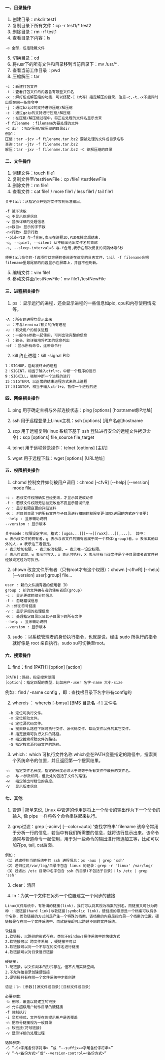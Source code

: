 

#### 一、目录操作
1. 创建目录：mkdir test1
2. 复制目录下所有文件：cp -r test1/* test2
3. 删除目录：rm -rf test1
4. 查看目录下内容：ls
```
-a 全部，包括隐藏文件
```
5. 切换目录：cd
6. 将/usr下的所有文件和目录移到当前目录下：mv /usr/*  .
7. 查看当前工作目录：pwd
8. 压缩解压：tar
```
-c ：新建打包文件
-t ：查看打包文件的内容含有哪些文件名
-x ：解打包或解压缩的功能，可以搭配-C（大写）指定解压的目录，注意-c,-t,-x不能同时出现在同一条命令中
-j ：通过bzip2的支持进行压缩/解压缩
-z ：通过gzip的支持进行压缩/解压缩
-v ：在压缩/解压缩过程中，将正在处理的文件名显示出来
-f filename ：filename为要处理的文件
-C dir ：指定压缩/解压缩的目录dir
例如：
压缩：tar -jcv -f filename.tar.bz2 要被处理的文件或目录名称
查询：tar -jtv -f filename.tar.bz2
解压：tar -jxv -f filename.tar.bz2 -C 欲解压缩的目录
```

#### 二、文件操作
1. 创建文件：touch file1
2. 复制文件至/testNewFile：cp /file1 /testNewFile 
3. 删除文件：rm file1
4. 查看文件：cat file1 / more file1 / less file1 / tail file1
```
关于tail：从指定点开始将文件写到标准输出。

-f 循环读取
-q 不显示处理信息
-v 显示详细的处理信息
-c<数目> 显示的字节数
-n<行数> 显示行数
--pid=PID 与-f合用,表示在进程ID,PID死掉之后结束. 
-q, --quiet, --silent 从不输出给出文件名的首部 
-s, --sleep-interval=S 与-f合用,表示在每次反复的间隔休眠S秒 

使用tail命令的-f选项可以方便的查阅正在改变的日志文件，tail -f filename会把filename里最尾部的内容显示在屏幕上，并且不但刷新。
```
5. 编辑文件：vim file1
6. 移动文件至/testNewFile：mv file1 /testNewFile

#### 三、进程相关操作
1. ps ：显示运行的进程，还会显示进程的一些信息如pid, cpu和内存使用情况等。
```
-A ：所有的进程均显示出来
-a ：不与terminal有关的所有进程
-u ：有效用户的相关进程
-x ：一般与a参数一起使用，可列出较完整的信息
-l ：较长，较详细地将PID的信息列出
-ef ：显示所有命令，连带命令行
```
2. kill 终止进程：kill -signal PID
```
1：SIGHUP，启动被终止的进程
2：SIGINT，相当于输入ctrl+c，中断一个程序的进行
9：SIGKILL，强制中断一个进程的进行
15：SIGTERM，以正常的结束进程方式来终止进程
17：SIGSTOP，相当于输入ctrl+z，暂停一个进程的进
```

#### 四、网络相关操作
1. ping 用于确定主机与外部连接状态：ping [options] [hostname或IP地址]

2. ssh 用于远程登录上Linux主机：ssh [options] [用户名@]hostname

3. scp 用于远程复制(linux 系统下基于 ssh 登陆进行安全的远程文件拷贝命令)：scp [options] file_source file_target 

4. telnet 用于远程登录操作：telnet [options] [主机]

5. wget 用于远程下载：wget [options] [URL地址]

#### 五、权限相关操作
1. chomd 控制文件如何被用户调用：chmod [-cfvR] [--help] [--version] mode file...
```
-c : 若该文件权限确实已经更改，才显示其更改动作
-f : 若该文件权限无法被更改也不要显示错误讯息
-v : 显示权限变更的详细资料
-R : 对目前目录下的所有文件与子目录进行相同的权限变更(即以递回的方式逐个变更)
--help : 显示辅助说明
--version : 显示版本

关于mode：权限设定字串，格式：[ugoa...][[+-=][rwxX]...][,...]， 其中：
u 表示该文件的拥有者，g 表示与该文件的拥有者属于同一个群体(group)者，o 表示其他以外的人，a 表示这三者皆是。
+ 表示增加权限、- 表示取消权限、= 表示唯一设定权限。
r 表示可读取，w 表示可写入，x 表示可执行，X 表示只有当该文件是个子目录或者该文件已经被设定过为可执行。
```
2. chown 改变文件所有者（只有root才有这个权限）：chown [-cfhvR] [--help] [--version] user[:group] file...

```
user : 新的文件拥有者的使用者 ID
group : 新的文件拥有者的使用者组(group)
-c : 显示更改的部分的信息
-f : 忽略错误信息
-h :修复符号链接
-v : 显示详细的处理信息
-R : 处理指定目录以及其子目录下的所有文件
--help : 显示辅助说明
--version : 显示版本
```
3. sudo ：以系统管理者的身份执行指令，也就是说，经由 sudo 所执行的指令就好像是 root 亲自执行。sudo su可切换至root。 

#### 六、搜索操作
1. find：find [PATH] [option] [action]
```
[PATH]：路径，指定搜索范围
[option]：指定匹配的类型，比如用户-user 名字-name 大小-size
```
例如：find / -name config ，即：查找根目录下名字带有config的

2. whereis ： whereis [-bmsu] [BMS 目录名 -f ] 文件名
```
　-b 定位可执行文件。
　-m 定位帮助文件。
　-s 定位源代码文件。
　-u 搜索默认路径下除可执行文件、源代码文件、帮助文件以外的其它文件。
　-B 指定搜索可执行文件的路径。
　-M 指定搜索帮助文件的路径。
　-S 指定搜索源代码文件的路径。
```

3. which：which 可执行文件名称 
which会在PATH变量指定的路径中，搜索某个系统命令的位置，并且返回第一个搜索结果。
```
-n 　指定文件名长度，指定的长度必须大于或等于所有文件中最长的文件名。
-p 　与-n参数相同，但此处的包括了文件的路径。
-w 　指定输出时栏位的宽度。
-V 　显示版本信息
```

#### 七、其他
1. 管道 | 
简单来说, Linux 中管道的作用是将上一个命令的输出作为下一个命令的输入, 像 pipe 一样将各个命令串联起来执行。

2. grep过滤：grep [-acinv] [--color=auto] '查找字符串' filename
该命令常用于分析一行的信息，若当中有我们所需要的信息，就将该行显示出来。该命令通常与管道命令一起使用，用于对一些命令的输出进行筛选加工等，比如可以加在ps, tail, cat后面。
```
例如：
（1）过滤得到当前系统中的 ssh 进程信息：ps -aux | grep 'ssh'
（2）递归过滤/var/log/目录中包含 linux 的记录：grep -r 'linux' /var/log/
（3）过滤出 /etc 目录中名字包含 ssh 的目录(不包括子目录)：ls /etc | grep 'ssh'
```

3. clear：清屏

4. ln：为某一个文件在另外一个位置建立一个同步的链接
```
Linux文件系统中，有所谓的链接(link)，我们可以将其视为档案的别名，而链接又可分为两种 : 硬链接(hard link)与软链接(symbolic link)，硬链接的意思是一个档案可以有多个名称，而软链接的方式则是产生一个特殊的档案，该档案的内容是指向另一个档案的位置。硬链接是存在同一个文件系统中，而软链接却可以跨越不同的文件系统。

软链接：
1.软链接，以路径的形式存在。类似于Windows操作系统中的快捷方式
2.软链接可以 跨文件系统 ，硬链接不可以
3.软链接可以对一个不存在的文件名进行链接
4.软链接可以对目录进行链接

硬链接:
1.硬链接，以文件副本的形式存在。但不占用实际空间。
2.不允许给目录创建硬链接
3.硬链接只有在同一个文件系统中才能创建

语法：ln [参数][源文件或目录][目标文件或目录]

必要参数:
-b 删除，覆盖以前建立的链接
-d 允许超级用户制作目录的硬链接
-f 强制执行
-i 交互模式，文件存在则提示用户是否覆盖
-n 把符号链接视为一般目录
-s 软链接(符号链接)
-v 显示详细的处理过程

选择参数:
-S “-S<字尾备份字符串> ”或 “--suffix=<字尾备份字符串>”
-V “-V<备份方式>”或“--version-control=<备份方式>”
```